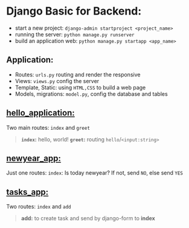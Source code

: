 # Django Basic for Backend:

- start a new project: `django-admin startproject <project_name>`
- running the server: `python manage.py runserver`
- build an application web: `python manage.py startapp <app_name>`


## Application:
- Routes: `urls.py` routing and render the responsive
- Views: `views.py` config the server
- Template, Static: using `HTML,CSS` to build a web page
- Models, migrations: `model.py`, config the database and tables

## [hello_application:](/server/hello/)
Two main routes: `index` and `greet`
>  **`index`:** hello, world!
>  **`greet`:** routing `hello`/`<input:string>`

## [newyear_app:](/server/newyear/)
Just one routes:
    `index`: Is today newyear? If not, send `NO`, else send `YES`

## [tasks_app:](/server/tasks/)
Two routes: `index` and `add`
> **add:** to create task and send by django-form to **index**
